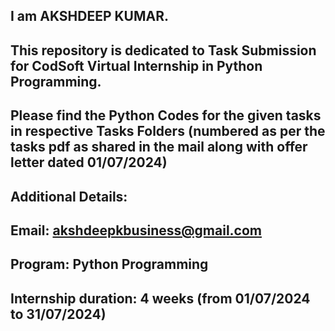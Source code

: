 ## I am AKSHDEEP KUMAR.

## This repository is dedicated to Task Submission for CodSoft Virtual Internship in Python Programming.

## Please find the Python Codes for the given tasks in respective Tasks Folders (numbered as per the tasks pdf as shared in the mail along with offer letter dated 01/07/2024)

## Additional Details:
## Email: akshdeepkbusiness@gmail.com
## Program: Python Programming
## Internship duration: 4 weeks (from 01/07/2024 to 31/07/2024)
